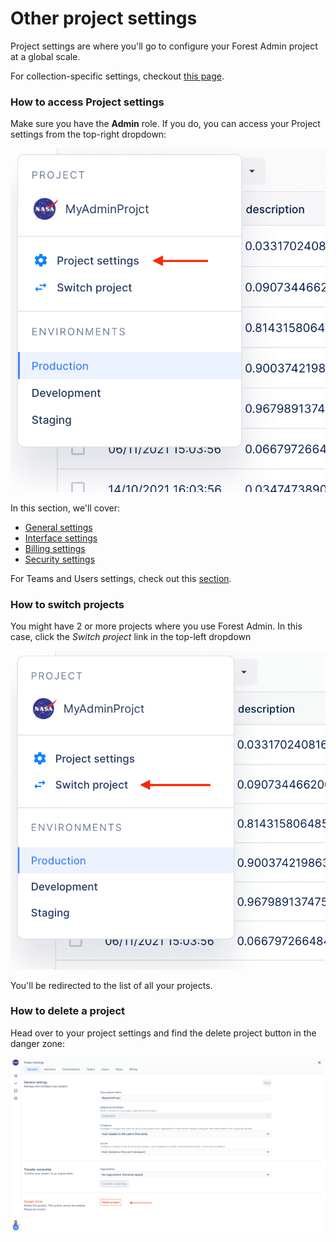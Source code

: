 # Other project settings

Project settings are where you'll go to configure your Forest Admin project at a global scale.

For collection-specific settings, checkout [this page](../../collections/manage-your-collection-settings.md).

### How to access Project settings

Make sure you have the **Admin** role. If you do, you can access your Project settings from the top-right dropdown:

![](<../../.gitbook/assets/2022-01-27_13.04.56.png>)

In this section, we'll cover:

* [General settings](general-tab.md)
* [Interface settings](interface-tab.md)
* [Billing settings](billing-tab.md)
* [Security settings](security-tab/)

For Teams and Users settings, check out this [section](../teams-and-users/).

### How to switch projects

You might have 2 or more projects where you use Forest Admin. In this case, click the _Switch project_ link in the top-left dropdown

![](<../../.gitbook/assets/2022-01-27_12.50.01.png>)

You'll be redirected to the list of all your projects.

### How to delete a project

Head over to your project settings and find the delete project button in the danger zone:

![](<../../.gitbook/assets/2022-01-27_12.54.36.png>)
